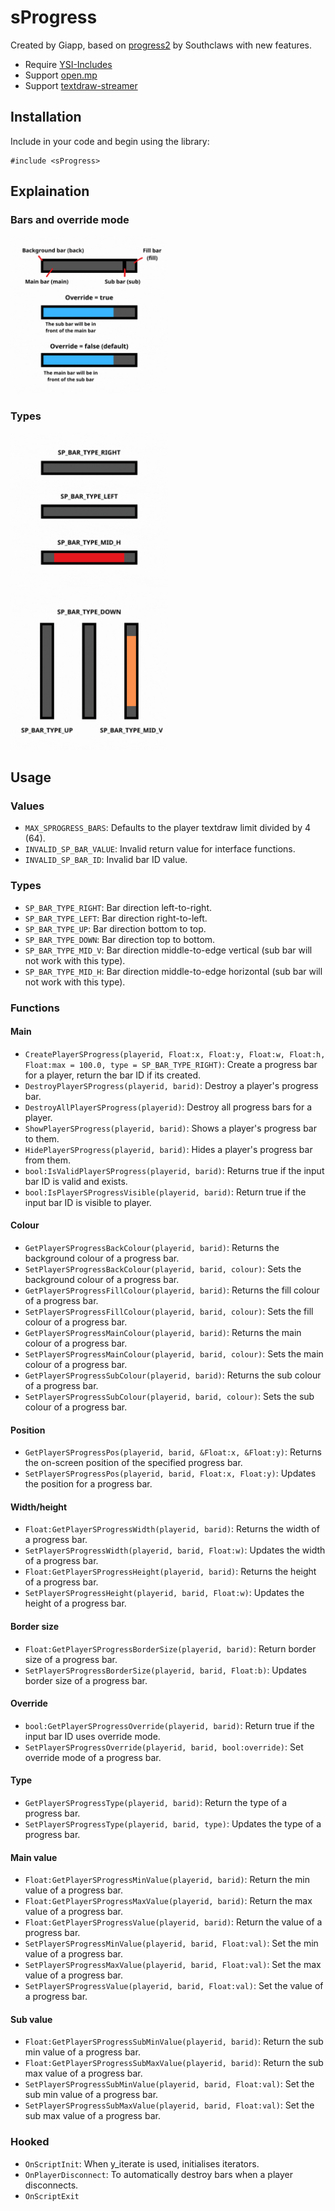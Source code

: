 # sProgress
Created by Giapp, based on [progress2](https://github.com/Southclaws/progress2) by Southclaws with new features.

- Require [YSI-Includes](https://github.com/pawn-lang/YSI-Includes)
- Support [open.mp](https://github.com/openmultiplayer/open.mp/releases)
- Support [textdraw-streamer](https://github.com/nexquery/samp-textdraw-streamer)

## Installation
Include in your code and begin using the library:

```pawn
#include <sProgress>
```

## Explaination
### Bars and override mode
<img src="https://github.com/vdgiapp/sProgress/blob/main/_explaination.gif" width=50% height=50%>

### Types
<img src="https://github.com/vdgiapp/sProgress/blob/main/_types_1.gif" width=50% height=50%>
<img src="https://github.com/vdgiapp/sProgress/blob/main/_types_2.gif" width=50% height=50%>

## Usage
### Values
- `MAX_SPROGRESS_BARS`: Defaults to the player textdraw limit divided by 4 (64).
- `INVALID_SP_BAR_VALUE`: Invalid return value for interface functions.
- `INVALID_SP_BAR_ID`: Invalid bar ID value.

### Types
- `SP_BAR_TYPE_RIGHT`: Bar direction left-to-right.
- `SP_BAR_TYPE_LEFT`: Bar direction right-to-left.
- `SP_BAR_TYPE_UP`: Bar direction bottom to top.
- `SP_BAR_TYPE_DOWN`: Bar direction top to bottom.
- `SP_BAR_TYPE_MID_V`: Bar direction middle-to-edge vertical (sub bar will not work with this type).
- `SP_BAR_TYPE_MID_H`: Bar direction middle-to-edge horizontal (sub bar will not work with this type).
  
### Functions
#### Main
- `CreatePlayerSProgress(playerid, Float:x, Float:y, Float:w, Float:h, Float:max = 100.0, type = SP_BAR_TYPE_RIGHT)`: Create a progress bar for a player, return the bar ID if its created.
- `DestroyPlayerSProgress(playerid, barid)`: Destroy a player's progress bar.
- `DestroyAllPlayerSProgress(playerid)`: Destroy all progress bars for a player.
- `ShowPlayerSProgress(playerid, barid)`: Shows a player's progress bar to them.
- `HidePlayerSProgress(playerid, barid)`: Hides a player's progress bar from them.
- `bool:IsValidPlayerSProgress(playerid, barid)`: Returns true if the input bar ID is valid and exists.
- `bool:IsPlayerSProgressVisible(playerid, barid)`: Return true if the input bar ID is visible to player.

#### Colour
- `GetPlayerSProgressBackColour(playerid, barid)`: Returns the background colour of a progress bar.
- `SetPlayerSProgressBackColour(playerid, barid, colour)`: Sets the background colour of a progress bar.
- `GetPlayerSProgressFillColour(playerid, barid)`: Returns the fill colour of a progress bar.
- `SetPlayerSProgressFillColour(playerid, barid, colour)`: Sets the fill colour of a progress bar.
- `GetPlayerSProgressMainColour(playerid, barid)`: Returns the main colour of a progress bar.
- `SetPlayerSProgressMainColour(playerid, barid, colour)`: Sets the main colour of a progress bar.
- `GetPlayerSProgressSubColour(playerid, barid)`: Returns the sub colour of a progress bar.
- `SetPlayerSProgressSubColour(playerid, barid, colour)`: Sets the sub colour of a progress bar.

#### Position
- `GetPlayerSProgressPos(playerid, barid, &Float:x, &Float:y)`: Returns the on-screen position of the specified progress bar.
- `SetPlayerSProgressPos(playerid, barid, Float:x, Float:y)`: Updates the position for a progress bar.

#### Width/height
- `Float:GetPlayerSProgressWidth(playerid, barid)`: Returns the width of a progress bar.
- `SetPlayerSProgressWidth(playerid, barid, Float:w)`: Updates the width of a progress bar.
- `Float:GetPlayerSProgressHeight(playerid, barid)`: Returns the height of a progress bar.
- `SetPlayerSProgressHeight(playerid, barid, Float:w)`: Updates the height of a progress bar.

#### Border size
- `Float:GetPlayerSProgressBorderSize(playerid, barid)`: Return border size of a progress bar.
- `SetPlayerSProgressBorderSize(playerid, barid, Float:b)`: Updates border size of a progress bar.

#### Override
- `bool:GetPlayerSProgressOverride(playerid, barid)`: Return true if the input bar ID uses override mode.
- `SetPlayerSProgressOverride(playerid, barid, bool:override)`: Set override mode of a progress bar.

#### Type
- `GetPlayerSProgressType(playerid, barid)`: Return the type of a progress bar.
- `SetPlayerSProgressType(playerid, barid, type)`: Updates the type of a progress bar.

#### Main value
- `Float:GetPlayerSProgressMinValue(playerid, barid)`: Return the min value of a progress bar.
- `Float:GetPlayerSProgressMaxValue(playerid, barid)`: Return the max value of a progress bar.
- `Float:GetPlayerSProgressValue(playerid, barid)`: Return the value of a progress bar.
- `SetPlayerSProgressMinValue(playerid, barid, Float:val)`: Set the min value of a progress bar.
- `SetPlayerSProgressMaxValue(playerid, barid, Float:val)`: Set the max value of a progress bar.
- `SetPlayerSProgressValue(playerid, barid, Float:val)`: Set the value of a progress bar.

#### Sub value
- `Float:GetPlayerSProgressSubMinValue(playerid, barid)`: Return the sub min value of a progress bar.
- `Float:GetPlayerSProgressSubMaxValue(playerid, barid)`: Return the sub max value of a progress bar.
- `SetPlayerSProgressSubMinValue(playerid, barid, Float:val)`: Set the sub min value of a progress bar.
- `SetPlayerSProgressSubMaxValue(playerid, barid, Float:val)`: Set the sub max value of a progress bar.

### Hooked
- `OnScriptInit`: When y_iterate is used, initialises iterators.
- `OnPlayerDisconnect`: To automatically destroy bars when a player disconnects.
- `OnScriptExit`

